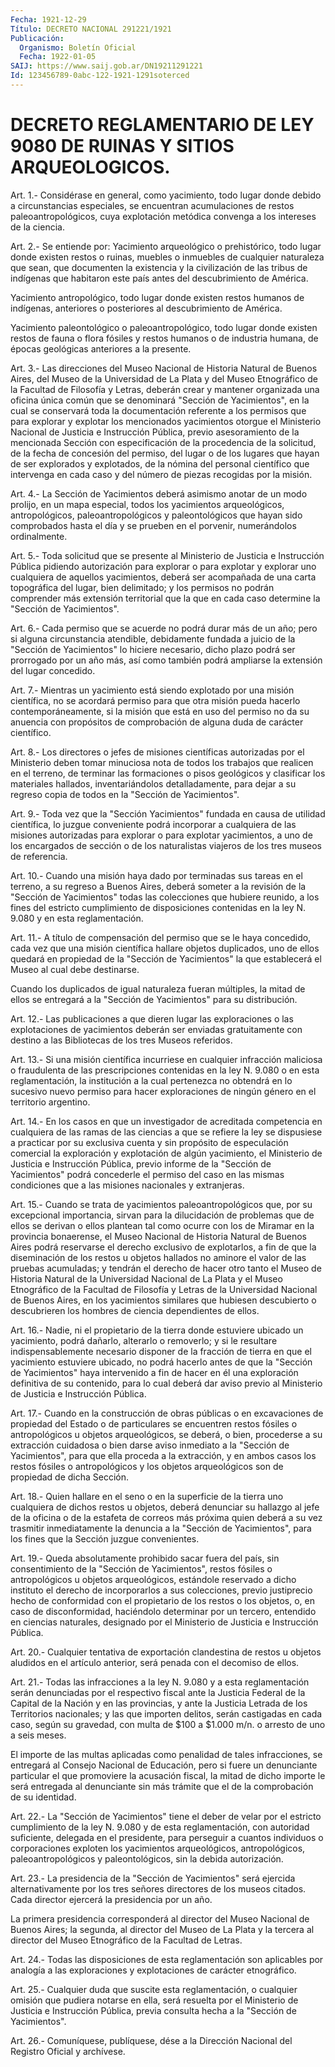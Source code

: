 ```yaml
---
Fecha: 1921-12-29
Título: DECRETO NACIONAL 291221/1921
Publicación:
  Organismo: Boletín Oficial
  Fecha: 1922-01-05
SAIJ: https://www.saij.gob.ar/DN19211291221
Id: 123456789-0abc-122-1921-1291soterced
---
```

# DECRETO REGLAMENTARIO DE LEY 9080 DE RUINAS Y SITIOS ARQUEOLOGICOS.

<a id="1"></a>
Art.  1.-  Considérase en general, como yacimiento, todo lugar donde debido a circunstancias especiales, se encuentran acumulaciones  de   restos  paleoantropológicos,  cuya  explotación metódica convenga a los intereses de la ciencia.

<a id="2"></a>
Art. 2.- Se entiende por: Yacimiento arqueológico o prehistórico,  todo  lugar donde existen restos o ruinas, muebles o inmuebles de cualquier  naturaleza  que  sean,  que  documenten  la existencia  y  la  civilización  de  las  tribus  de  indígenas que habitaron  este  país  antes  del  descubrimiento de América.

Yacimiento antropológico, todo lugar  donde  existen restos humanos de  indígenas,  anteriores  o  posteriores  al  descubrimiento   de América.

Yacimiento  paleontológico  o  paleoantropológico, todo lugar donde existen restos de fauna o flora  fósiles  y  restos  humanos  o  de industria  humana,  de  épocas geológicas anteriores a la presente.

<a id="3"></a>
Art. 3.- Las direcciones del Museo Nacional de Historia Natural de Buenos  Aires,  del  Museo  de  la Universidad de La Plata y del Museo Etnográfico de la Facultad de  Filosofía  y  Letras,  deberán crear  y  mantener  organizada  una  oficina  única  común  que  se denominará  "Sección de Yacimientos", en la cual se conservará toda la documentación  referente  a  los  permisos  que  para explorar y explotar    los   mencionados  yacimientos  otorgue  el  Ministerio Nacional de Justicia  e  Instrucción  Pública, previo asesoramiento de la mencionada Sección con especificación  de  la  procedencia de la solicitud, de la fecha de concesión del permiso, del  lugar o de los lugares que hayan de ser explorados y explotados, de la  nómina del  personal  científico  que intervenga en cada caso y del número de piezas recogidas por la misión.

<a id="4"></a>
Art. 4.- La Sección de Yacimientos deberá asimismo anotar de un modo    prolijo,   en  un  mapa  especial,  todos  los  yacimientos arqueológicos, antropológicos, paleoantropológicos y paleontológicos que  hayan  sido  comprobados  hasta  el  día  y se prueben en el porvenir, numerándolos ordinalmente.

<a id="5"></a>
Art.  5.-  Toda  solicitud  que  se  presente al Ministerio de Justicia e Instrucción Pública pidiendo autorización  para explorar o  para explotar y explorar uno cualquiera de aquellos yacimientos, deberá  ser  acompañada  de  una  carta topográfica del lugar, bien delimitado;  y  los  permisos no podrán  comprender  más  extensión territorial que la que  en  cada  caso  determine  la  "Sección  de Yacimientos".

<a id="6"></a>
Art.  6.- Cada permiso que se acuerde no podrá durar más de un año; pero si  alguna circunstancia atendible, debidamente fundada a juicio de la "Sección  de  Yacimientos" lo hiciere necesario, dicho plazo podrá ser prorrogado por  un  año más, así como también podrá ampliarse la extensión del lugar concedido.

<a id="7"></a>
Art.  7.- Mientras un yacimiento está siendo explotado por una misión científica,  no  se  acordará  permiso  para que otra misión pueda hacerlo contemporáneamente, si la misión que  está en uso del permiso no da su anuencia con propósitos de comprobación  de alguna duda de carácter científico.

<a id="8"></a>
Art.  8.-  Los  directores  o  jefes  de  misiones científicas autorizadas por el Ministerio deben tomar minuciosa  nota  de todos los    trabajos  que  realicen  en  el  terreno,  de  terminar  las formaciones    o  pisos  geológicos  y  clasificar  los  materiales hallados, inventariándolos  detalladamente, para dejar a su regreso copia de todos en la "Sección de Yacimientos".

<a id="9"></a>
Art. 9.- Toda vez que la "Sección Yacimientos" fundada en causa de utilidad  científica,  lo  juzgue conveniente podrá incorporar a cualquiera  de  las  misiones  autorizadas  para  explorar  o  para explotar yacimientos, a uno de los  encargados  de sección o de los naturalistas viajeros de los tres museos de referencia.

<a id="10"></a>
Art. 10.- Cuando una misión haya dado por terminadas sus tareas en el  terreno,  a  su  regreso a Buenos Aires, deberá someter a la revisión de la "Sección de  Yacimientos"  todas las colecciones que hubiere  reunido,  a  los  fines  del  estricto  cumplimiento    de disposiciones contenidas en la ley N. 9.080 y en esta reglamentación.

<a id="11"></a>
Art.  11.- A título de compensación del permiso que se le haya concedido, cada  vez  que  una  misión  científica  hallare objetos duplicados,  uno  de  ellos quedará en propiedad de la "Sección  de Yacimientos" la que establecerá  el  Museo al cual debe destinarse.

Cuando  los  duplicados de igual naturaleza  fueran  múltiples,  la mitad de ellos  se  entregará a la "Sección de Yacimientos" para su distribución.

<a id="12"></a>
Art. 12.- Las publicaciones a que dieren lugar las exploraciones  o  las  explotaciones  de  yacimientos  deberán  ser enviadas  gratuitamente  con  destino a las Bibliotecas de los tres Museos referidos.

<a id="13"></a>
Art.  13.-  Si  una  misión científica incurriese en cualquier infracción  maliciosa  o  fraudulenta    de    las   prescripciones contenidas  en  la  ley  N.  9.080  o  en  esta reglamentación,  la institución a la cual pertenezca no obtendrá  en  lo sucesivo nuevo permiso para hacer exploraciones de ningún género en  el territorio argentino.

<a id="14"></a>
Art.  14.-  En  los casos en que un investigador de acreditada competencia en cualquiera  de  las  ramas  de las ciencias a que se refiere la ley se dispusiese a practicar por  su exclusiva cuenta y sin    propósito  de  especulación  comercial  la  exploración    y explotación  de  algún  yacimiento,  el  Ministerio  de  Justicia e Instrucción  Pública, previo informe de la "Sección de Yacimientos" podrá concederle  el permiso del caso en las mismas condiciones que a las misiones nacionales y extranjeras.

<a id="15"></a>
Art.  15.-  Cuando se trata de yacimientos paleoantropológicos que, por su excepcional  importancia,  sirvan  para la dilucidación de  problemas  que  de ellos se derivan o ellos plantean  tal  como ocurre con los de Miramar  en  la  provincia  bonaerense,  el Museo Nacional  de  Historia Natural de Buenos Aires podrá reservarse  el derecho exclusivo  de  explotarlos, a fin de que la diseminación de los restos u objetos hallados  no  aminore  el valor de las pruebas acumuladas; y tendrán el derecho de hacer otro  tanto  el  Museo de Historia Natural de la Universidad Nacional de La Plata y el  Museo Etnográfico  de la Facultad de Filosofía y Letras de la Universidad Nacional  de  Buenos   Aires,  en  los  yacimientos  similares  que hubiesen  descubierto  o    descubrieren  los  hombres  de  ciencia dependientes de ellos.

<a id="16"></a>
Art. 16.- Nadie, ni el propietario de la tierra donde estuviere ubicado  un  yacimiento, podrá dañarlo, alterarlo o removerlo; y si le resultare indispensablemente  necesario  disponer de la fracción de tierra en que el yacimiento estuviere ubicado,  no podrá hacerlo antes de que la "Sección de Yacimientos" haya intervenido  a fin de hacer  en  él  una exploración definitiva de su contenido, para  lo cual  deberá  dar    aviso  previo  al  Ministerio  de  Justicia  e Instrucción Pública.

<a id="17"></a>
Art.  17.-  Cuando  en  la construcción de obras públicas o en excavaciones  de  propiedad  del    Estado  o  de  particulares  se encuentren restos fósiles o antropológicos u objetos arqueológicos,  se  deberá,  o  bien, procederse  a  su  extracción cuidadosa o bien darse aviso inmediato a la "Sección de Yacimientos", para que ella proceda  a  la  extracción,  y en ambos casos los restos fósiles o antropológicos y los objetos arqueológicos son de propiedad de dicha Sección.

<a id="18"></a>
Art.  18.-  Quien  hallare en el seno o en la superficie de la tierra uno cualquiera de  dichos restos u objetos, deberá denunciar su hallazgo al jefe de la oficina  o  de la estafeta de correos más próxima quien deberá a su vez trasmitir  inmediatamente la denuncia a  la  "Sección  de  Yacimientos", para los fines  que  la  Sección juzgue convenientes.

<a id="19"></a>
Art.  19.- Queda absolutamente prohibido sacar fuera del país, sin consentimiento  de  la "Sección de Yacimientos", restos fósiles o antropológicos u objetos  arqueológicos,  estándole  reservado  a dicho  instituto  el  derecho  de  incorporarlos a sus colecciones, previo justiprecio hecho de conformidad  con  el propietario de los restos  o  los  objetos,  o, en caso de disconformidad,  haciéndolo determinar  por  un  tercero,   entendido  en  ciencias  naturales, designado  por  el Ministerio de Justicia  e  Instrucción  Pública.

<a id="20"></a>
Art.  20.-  Cualquier  tentativa de exportación clandestina de restos u objetos aludidos en  el artículo anterior, será penada con el decomiso de ellos.

<a id="21"></a>
Art.  21.-  Todas  las infracciones a la ley N. 9.080 y a esta reglamentación serán denunciadas  por  el respectivo fiscal ante la Justicia Federal de la Capital de la Nación  y en las provincias, y ante la Justicia Letrada de los Territorios nacionales;  y  las que importen    delitos,  serán  castigadas  en  cada  caso,  según  su gravedad, con  multa  de $100 a $1.000 m/n. o arresto de uno a seis meses.

El  importe  de  las  multas  aplicadas  como  penalidad  de  tales infracciones, se entregará  al  Consejo Nacional de Educación, pero si fuere un denunciante particular  el  que promoviere la acusación fiscal, la mitad de dicho importe le será  entregada al denunciante sin  más  trámite  que  el  de  la  comprobación de  su  identidad.

<a id="22"></a>
Art.  22.- La "Sección de Yacimientos" tiene el deber de velar por  el estricto  cumplimiento  de  la  ley  N.  9.080  y  de  esta reglamentación,    con    autoridad   suficiente,  delegada  en  el presidente,  para  perseguir a cuantos individuos  o  corporaciones exploten los yacimientos arqueológicos, antropológicos, paleoantropológicos  y paleontológicos, sin la debida autorización.

<a id="23"></a>
Art.  23.-  La presidencia de la "Sección de Yacimientos" será ejercida alternativamente  por  los  tres señores directores de los museos citados. Cada director ejercerá  la  presidencia por un año.

La  primera  presidencia  corresponderá  al  director    del  Museo Nacional de Buenos Aires; la segunda, al director del Museo  de  La Plata  y  la  tercera  al  director  del  Museo  Etnográfico  de la Facultad de Letras.

<a id="24"></a>
Art.  24.-  Todas las disposiciones de esta reglamentación son aplicables por analogía  a  las  exploraciones  y  explotaciones de carácter etnográfico.

<a id="25"></a>
Art.  25.-  Cualquier  duda que suscite esta reglamentación, o cualquier omisión que pudiera  notarse  en  ella, será resuelta por el  Ministerio de Justicia e Instrucción Pública,  previa  consulta hecha a la "Sección de Yacimientos".

<a id="26"></a>
Art. 26.- Comuníquese, publíquese, dése a la Dirección Nacional del Registro Oficial y archívese.